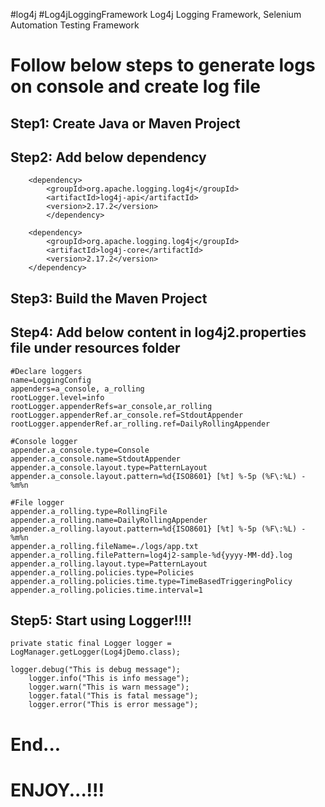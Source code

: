 #log4j #Log4jLoggingFramework 
Log4j Logging Framework, Selenium Automation Testing Framework

# Follow below steps to generate logs on console and create log file

## Step1: Create Java or Maven Project

## Step2: Add below dependency

		<dependency>
			<groupId>org.apache.logging.log4j</groupId>
			<artifactId>log4j-api</artifactId>
			<version>2.17.2</version>
			</dependency>

		<dependency>
			<groupId>org.apache.logging.log4j</groupId>
			<artifactId>log4j-core</artifactId>
			<version>2.17.2</version>
		</dependency>

## Step3: Build the Maven Project

## Step4: Add below content in log4j2.properties file under resources folder

```
#Declare loggers 
name=LoggingConfig
appenders=a_console, a_rolling
rootLogger.level=info
rootLogger.appenderRefs=ar_console,ar_rolling
rootLogger.appenderRef.ar_console.ref=StdoutAppender
rootLogger.appenderRef.ar_rolling.ref=DailyRollingAppender

#Console logger
appender.a_console.type=Console
appender.a_console.name=StdoutAppender
appender.a_console.layout.type=PatternLayout
appender.a_console.layout.pattern=%d{ISO8601} [%t] %-5p (%F\:%L) - %m%n

#File logger
appender.a_rolling.type=RollingFile
appender.a_rolling.name=DailyRollingAppender
appender.a_rolling.layout.pattern=%d{ISO8601} [%t] %-5p (%F\:%L) - %m%n
appender.a_rolling.fileName=./logs/app.txt
appender.a_rolling.filePattern=log4j2-sample-%d{yyyy-MM-dd}.log
appender.a_rolling.layout.type=PatternLayout
appender.a_rolling.policies.type=Policies
appender.a_rolling.policies.time.type=TimeBasedTriggeringPolicy
appender.a_rolling.policies.time.interval=1
```

## Step5: Start using Logger!!!!

	private static final Logger logger = LogManager.getLogger(Log4jDemo.class);
  
  	logger.debug("This is debug message");
		logger.info("This is info message");
		logger.warn("This is warn message");
		logger.fatal("This is fatal message");
		logger.error("This is error message");

# End...
# ENJOY...!!!


